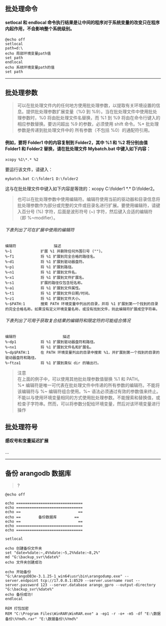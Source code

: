 

## 批处理命令

#### setlocal 和 endlocal 命令执行结果是让中间的程序对于系统变量的改变只在程序内起作用，不会影响整个系统级别。

    @echo off  
    setlocal  
    path=d:\  
    echo 局部环境变量path值  
    set path  
    endlocal  
    echo 系统环境变量path的值  
    set path

***

## 批处理参数

> 可以在批处理文件内的任何地方使用批处理参数，以提取有关环境设置的信息。提供批处理参数扩展变量（%0 到 %9）。当在批处理文件中使用批处理参数时，%0 
将由批处理文件名替换，而 %1 到 %9 将由在命令行键入的相应参数替换。要访问超出 %9 的参数，必须使用 shift 命令。%* 批处理参数是传递到批处理文件中的
所有参数（不包括 %0）的通配符引用。

#### 例如，要将 Folder1 中的内容复制到 Folder2，其中 %1 和 %2 将分别由值 Folder1 和 Folder2 替换，请在批处理文件 Mybatch.bat 中键入如下内容： 

    xcopy %1\*.* %2

要运行该文件，请键入：

    mybatch.bat C:\folder1 D:\folder2

这与在批处理文件中键入如下内容是等效的：xcopy C:\folder1 \*.* D:\folder2。

> 也可以在批处理参数中使用编辑符。编辑符使用当前的驱动器和目录信息将批处理参数作为部分或完整的文件或目录名进行扩展。要使用编辑符，请键入百分号 (%) 字符，后面是波形符号 (~) 字符，然后键入合适的编辑符（即 %~modifier）。

###### 下表列出了可在扩展中使用的编辑符    
    编辑符                 描述 
    %~1             扩展 %1 并删除任何外围引号 ("")。   
    %~f1            将 %1 扩展到完全合格的路径名。   
    %~d1            将 %1 扩展到驱动器盘符。  
    %~p1            将 %1 扩展到路径。 
    %~n1            将 %1 扩展到文件名。
    %~x1            将 %1 扩展到文件扩展名。
    %~s1            扩展的路径仅包含短名称。
    %~a1            将 %1 扩展到文件属性。
    %~t1            将 %1 扩展到文件日期/时间。
    %~z1            将 %1 扩展到文件大小。
    %~$PATH:1       搜索 PATH 环境变量中列出的目录，并将 %1 扩展到第一个找到的目录的完全合格名称。如果没有定义环境变量名称，或没有找到文件，则此编辑符扩展成空字符串。  

###### 下表列出了可用于获取复合结果的编辑符和限定符的可能组合情况
    编辑符                     描述
    %~dp1           将 %1 扩展到驱动器盘符和路径。
    %~nx1           将 %1 扩展到文件名和扩展名。
    %~dp$PATH:1     在 PATH 环境变量列出的目录中搜索 %1，并扩展到第一个找到的目录的驱动器盘符和路径。
    %~ftza1         将 %1 扩展到类似 dir 的输出行。

> 注意    
> 在上面的例子中，可以使用其他批处理参数值替换 %1 和 PATH。         
> %* 编辑符是唯一可代表在批处理文件中传递的所有参数的编辑符。不能将该编辑符与 %~ 编辑符组合使用。%~ 语法必须通过有效的参数值来终止。    
> 不能以与使用环境变量相同的方式使用批处理参数。不能搜索和替换值，或检查子字符串。然而，可以将参数分配给环境变量，然后对该环境变量进行操作   


## 批处理符号

#### 感叹号和变量延迟扩展
...


***

## 备份 arangodb 数据库
> ?

    @echo off

    echo ==============================
    echo ==============================
    echo ==                          ==
    echo ==	       备份数据库        ==
    echo ==                          ==
    echo ==============================
    echo ==============================

    setlocal

    echo 创建备份文件夹
    set "date=%date:~,4%%date:~5,2%%date:~8,2%"
    md "G:\backup_svr\%date%"
    echo 文件夹创建成功

    echo 开始备份
    "G:\ArangoDB3e-3.1.25-1_win64\usr\bin\arangodump.exe" --server.endpoint tcp://17.0.0.1:8529 --server.username root --server.password 123 --server.database arango_gpro --output-directory "G:\backup_svr\%date%"
    echo 备份成功!
    endlocal

    REM 打包加密
    REM "C:\Program Files\WinRAR\WinRAR.exe" a -ep1 -r -o+ -m5 -df "E:\数据备份\%Ymd%.rar" "E:\数据备份\%Ymd%"

